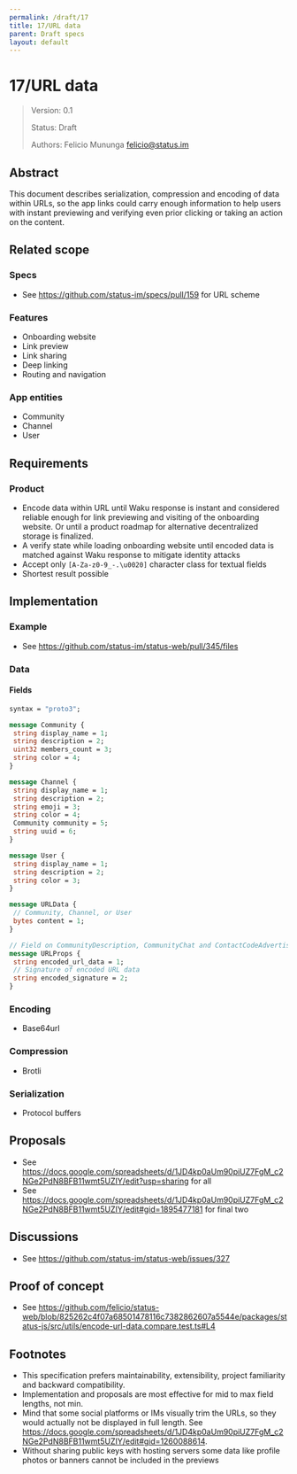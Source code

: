 ```yaml
---
permalink: /draft/17
title: 17/URL data
parent: Draft specs
layout: default
---
```


# 17/URL data

> Version: 0.1
>
> Status: Draft
>
> Authors: Felicio Mununga <felicio@status.im>

## Abstract

This document describes serialization, compression and encoding of data within URLs, so the app links could carry enough information to help users with instant previewing and verifying even prior clicking or taking an action on the content.

## Related scope

### Specs

- See <https://github.com/status-im/specs/pull/159> for URL scheme

### Features

- Onboarding website
- Link preview
- Link sharing
- Deep linking
- Routing and navigation

### App entities

- Community
- Channel
- User

## Requirements

### Product

- Encode data within URL until Waku response is instant and considered reliable enough for link previewing and visiting of the onboarding website. Or until a product roadmap for alternative decentralized storage is finalized.
- A verify state while loading onboarding website until encoded data is matched against Waku response to mitigate identity attacks
- Accept only `[A-Za-z0-9_-.\u0020]` character class for textual fields
- Shortest result possible

## Implementation

### Example

- See <https://github.com/status-im/status-web/pull/345/files>

### Data

#### Fields

```protobuf
syntax = "proto3";

message Community {
 string display_name = 1;
 string description = 2;
 uint32 members_count = 3;
 string color = 4;
}

message Channel {
 string display_name = 1;
 string description = 2;
 string emoji = 3;
 string color = 4;
 Community community = 5;
 string uuid = 6;
}

message User {
 string display_name = 1;
 string description = 2;
 string color = 3;
}

message URLData {
 // Community, Channel, or User
 bytes content = 1;
}

// Field on CommunityDescription, CommunityChat and ContactCodeAdvertisement
message URLProps {
 string encoded_url_data = 1;
 // Signature of encoded URL data
 string encoded_signature = 2;
}
```

### Encoding

- Base64url

### Compression

- Brotli

### Serialization

- Protocol buffers

## Proposals

- See <https://docs.google.com/spreadsheets/d/1JD4kp0aUm90piUZ7FgM_c2NGe2PdN8BFB11wmt5UZIY/edit?usp=sharing> for all
- See <https://docs.google.com/spreadsheets/d/1JD4kp0aUm90piUZ7FgM_c2NGe2PdN8BFB11wmt5UZIY/edit#gid=1895477181> for final two

## Discussions

- See <https://github.com/status-im/status-web/issues/327>

## Proof of concept

- See <https://github.com/felicio/status-web/blob/825262c4f07a68501478116c7382862607a5544e/packages/status-js/src/utils/encode-url-data.compare.test.ts#L4>

## Footnotes

- This specification prefers maintainability, extensibility, project familiarity and backward compatibility.
- Implementation and proposals are most effective for mid to max field lengths, not min.
- Mind that some social platforms or IMs visually trim the URLs, so they would actually not be displayed in full length. See <https://docs.google.com/spreadsheets/d/1JD4kp0aUm90piUZ7FgM_c2NGe2PdN8BFB11wmt5UZIY/edit#gid=1260088614>.
- Without sharing public keys with hosting servers some data like profile photos or banners cannot be included in the previews
